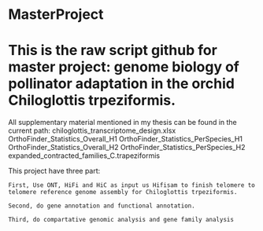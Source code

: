 # MasterProject

# This is the raw script github for master project: genome biology of pollinator adaptation in the orchid Chiloglottis trpeziformis.

All supplementary material mentioned in my thesis can be found in the current path:
chiloglottis_transcriptome_design.xlsx
OrthoFinder_Statistics_Overall_H1
OrthoFinder_Statistics_PerSpecies_H1
OrthoFinder_Statistics_Overall_H2
OrthoFinder_Statistics_PerSpecies_H2
expanded_contracted_families_C.trapeziformis

This project have three part:
    
    First, Use ONT, HiFi and HiC as input us Hifisam to finish telomere to telomere reference genome assembly for Chiloglottis trpeziformis.

    Second, do gene annotation and functional annotation.

    Third, do compartative genomic analysis and gene family analysis


